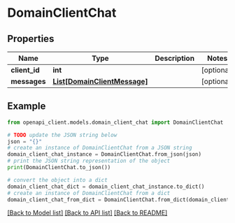 # DomainClientChat


## Properties

Name | Type | Description | Notes
------------ | ------------- | ------------- | -------------
**client_id** | **int** |  | [optional] 
**messages** | [**List[DomainClientMessage]**](DomainClientMessage.md) |  | [optional] 

## Example

```python
from openapi_client.models.domain_client_chat import DomainClientChat

# TODO update the JSON string below
json = "{}"
# create an instance of DomainClientChat from a JSON string
domain_client_chat_instance = DomainClientChat.from_json(json)
# print the JSON string representation of the object
print(DomainClientChat.to_json())

# convert the object into a dict
domain_client_chat_dict = domain_client_chat_instance.to_dict()
# create an instance of DomainClientChat from a dict
domain_client_chat_from_dict = DomainClientChat.from_dict(domain_client_chat_dict)
```
[[Back to Model list]](../README.md#documentation-for-models) [[Back to API list]](../README.md#documentation-for-api-endpoints) [[Back to README]](../README.md)


